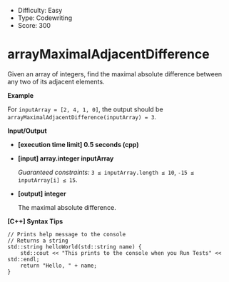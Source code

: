 - Difficulty: Easy
- Type: Codewriting
- Score: 300

# arrayMaximalAdjacentDifference

Given an array of integers, find the maximal absolute difference between any two of its adjacent elements.

**Example**

For `inputArray = [2, 4, 1, 0]`, the output should be
`arrayMaximalAdjacentDifference(inputArray) = 3`.

**Input/Output**

- **[execution time limit] 0.5 seconds (cpp)**

- **[input] array.integer inputArray**

  *Guaranteed constraints:*
  `3 ≤ inputArray.length ≤ 10`,
  `-15 ≤ inputArray[i] ≤ 15`.

- **[output] integer**

  The maximal absolute difference.

**[C++] Syntax Tips**

```
// Prints help message to the console
// Returns a string
std::string helloWorld(std::string name) {
    std::cout << "This prints to the console when you Run Tests" << std::endl;
    return "Hello, " + name;
}
```